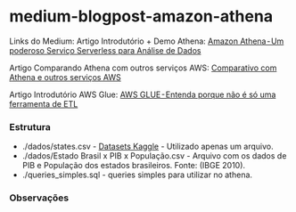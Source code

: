 # medium-blogpost-amazon-athena

Links do Medium:
Artigo Introdutório + Demo Athena: [Amazon Athena - Um poderoso Serviço Serverless para Análise de Dados](https://andresaviana.medium.com/aws-s3-muito-mais-que-um-simples-servi%C3%A7o-de-armazenamento-de-dados-acd149392b07)

Artigo Comparando Athena com outros serviços AWS: [Comparativo com Athena e outros serviços AWS](link)

Artigo Introdutório AWS Glue: [AWS GLUE - Entenda porque não é só uma ferramenta de ETL](link)


### Estrutura

- ./dados/states.csv - [Datasets Kaggle](https://www.kaggle.com/thiagobodruk/brazilianstates) - Utilizado apenas um arquivo.
- ./dados/Estado Brasil x PIB x População.csv - Arquivo com os dados de PIB e População dos estados brasileiros. Fonte: (IBGE 2010).
- ./queries_simples.sql - queries simples para utilizar no athena.


### Observações
